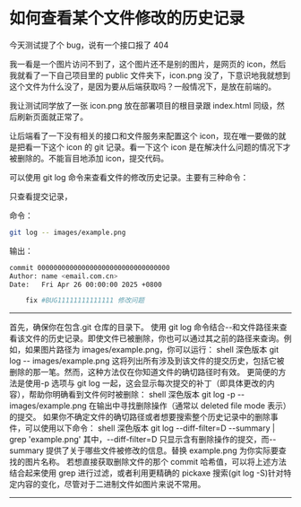 # 如何查看某个文件修改的历史记录

今天测试提了个 bug，说有一个接口报了 404

我一看是一个图片访问不到了，这个图片还不是别的图片，是网页的 icon，然后我就看了一下自己项目里的 public 文件夹下，icon.png 没了，下意识地我就想到这个文件为什么没了，是因为要从后端获取吗？一般情况下，是放在前端的。

我让测试同学放了一张 icon.png 放在部署项目的根目录跟 index.html 同级，然后刷新页面就正常了。

让后端看了一下没有相关的接口和文件服务来配置这个 icon，现在唯一要做的就是把看一下这个 icon 的 git 记录。看一下这个 icon 是在解决什么问题的情况下才被删除的。不能盲目地添加 icon，提交代码。

可以使用 git log 命令来查看文件的修改历史记录。主要有三种命令：

只查看提交记录，

命令：

```bash
git log -- images/example.png
```

输出：

```bash
commit 000000000000000000000000000000000
Author: name <email.com.cn>
Date:   Fri Apr 26 00:00:00 2025 +0800

    fix #BUG11111111111111 修改问题
```

---

首先，确保你在包含.git 仓库的目录下。
使用 git log 命令结合--和文件路径来查看该文件的历史记录。即使文件已被删除，你也可以通过其之前的路径来查询。例如，如果图片路径为 images/example.png，你可以运行：
shell
深色版本
git log -- images/example.png
这将列出所有涉及到该文件的提交历史，包括它被删除的那一笔。然而，这种方法仅在你知道文件的确切路径时有效。
更简便的方法是使用-p 选项与 git log 一起，这会显示每次提交的补丁（即具体更改的内容），帮助你明确看到文件何时被删除：
shell
深色版本
git log -p -- images/example.png
在输出中寻找删除操作（通常以 deleted file mode 表示）的提交。
如果你不确定文件的确切路径或者想要搜索整个历史记录中的删除事件，可以使用以下命令：
shell
深色版本
git log --diff-filter=D --summary | grep 'example.png'
其中，--diff-filter=D 只显示含有删除操作的提交，而--summary 提供了关于哪些文件被修改的信息。替换 example.png 为你实际要查找的图片名称。
若想直接获取删除文件的那个 commit 哈希值，可以将上述方法结合起来使用 grep 进行过滤，或者利用更精确的 pickaxe 搜索(git log -S)针对特定内容的变化，尽管对于二进制文件如图片来说不常用。

---
